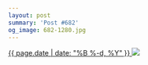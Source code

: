 ```yaml
---
layout: post
summary: 'Post #682'
og_image: 682-1280.jpg
---
```


<p>
 <time>
  <a href="/682">
   {{ page.date | date: "%B %-d, %Y" }}
  </a>
 </time>
 <a href="/682">
  <img sizes="(min-width: 700px) 50vw, calc(100vw - 2rem)" src="{{ site.assets_url }}/682-640.jpg" srcset="{{ site.assets_url }}/682-320.jpg 320w, {{ site.assets_url }}/682-640.jpg 640w, {{ site.assets_url }}/682-960.jpg 960w, {{ site.assets_url }}/682-1280.jpg 1280w"/>
 </a>
</p>
